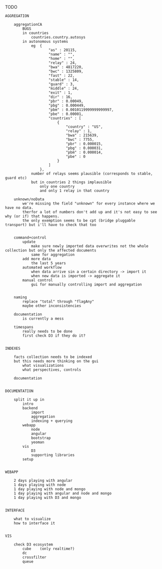 ﻿TODO

	AGGREGATION
	
		aggregationCA
			BUGS
			in countries
				countries.country.autosys
			in autonomous systems
				eg	{
						"as" : 20115,
						"name" : "",
						"home" : "",
						"relay" : 24,
						"bwa" : 4817220,
						"bwc" : 1325809,
						"fast" : 22,
						"stable" : 14,
						"guard" : 3,
						"middle" : 24,
						"exit" : 1,
						"dir" : 16,
						"pbr" : 0.00049,
						"pbg" : 0.000449,
						"pbm" : 0.0010119999999999997,
						"pbe" : 0.00001,
						"countries" : [
							{
								"country" : "US",
								"relay" : 1,
								"bwa" : 215639,
								"bwc" : 7755,
								"pbr" : 0.000015,
								"pbg" : 0.000031,
								"pbm" : 0.000014,
								"pbe" : 0
							}
						]
					},
				number of relays seems plausible (corresponds to stable, guard etc)
				but in countries 2 things implausible
					only one country
					and only 1 relay in that country
					
		unknown/noData
			we're missing the field "unknown" for every instance where we have no data. 
			therfor a lot of numbers don't add up and it's not easy to see why (or if) that happens.
			the only exemption seems to be cpt (bridge pluggable transport) but i'll have to check that too
			
			
		command+control
			update
				make sure newly imported data overwrites not the whole collection but only the affected documents
				same for aggregation
			add more data
				the last 5 years
			automated workflow
				when data arrive sin a certain directory -> import it
				when new data is imported -> aggregate it
			manual control
				gui for manually controlling import and aggregation
				
				
		naming
			replace "total" through "flagAny"
			maybe other inconsistencies
		
		documentation
			is currently a mess
			
		timespans
			really needs to be done
			first check D3 if they do it?
			
			
	INDEXES
	
		facts collection needs to be indexed
		but this needs more thinking on the gui
			what visualizations
			what perspectives, controls
		
		documentation

		
	DOCUMENTATION
		
		split it up in
			intro
			backend
				import
				aggregation
				indexing + querying
			webapp
				node
				angular
				bootstrap
				yeoman
			vis
				D3
				supporting libraries
			setup

			
	WEBAPP
	
		2 days playing with angular
		1 days playing with node
		1 day playing with node and mongo
		1 day playing with angular and node and mongo
		1 day playing with D3 and mongo
		
	
	INTERFACE
	
		what to visualize
		how to interface it
		
	
	VIS
	
		check D3 ecosystem
			cube	(only realtime?)
			dc
			crossfilter
			queue
		
